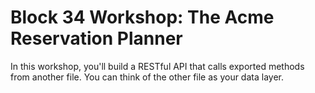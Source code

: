 # Block 34 Workshop: The Acme Reservation Planner

In this workshop, you'll build a RESTful API that calls exported methods from another file. You can think of the other file as your data layer.
